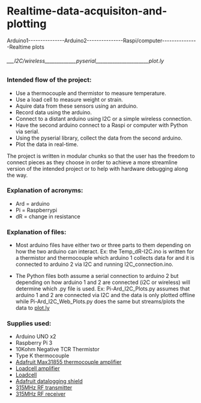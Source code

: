 # Realtime-data-acquisiton-and-plotting

Arduino1---------------Arduino2---------------Raspi/computer---------------Realtime plots

###### ___I2C/wireless_____________pyserial______________________plot.ly
         
### Intended flow of the project:
  - Use a thermocouple and thermistor to measure temperature.
  - Use a load cell to measure weight or strain.
  - Aquire data from these sensors using an arduino.
  - Record data using the arduino.
  - Connect to a distant arduino using I2C or a simple wireless connection.
  - Have the second arduino connect to a Raspi or computer with Python via serial.
  - Using the pyserial library, collect the data from the second arduino.
  - Plot the data in real-time.



The project is written in modular chunks so that the user has the freedom to connect pieces as they choose in order
to achieve a more streamline version of the intended project or to help with hardware debugging along the way.


### Explanation of acronyms:
  - Ard = arduino
  - Pi = Raspberrypi
  - dR = change in resistance

### Explanation of files:
- Most arduino files have either two or three parts to them depending on how the two arduino can interact. Ex: the Temp_dR-I2C.ino
  is written for a thermistor and thermocouple which arduino 1 collects data for and it is connected to arduino 2 via I2C
  and running I2C_connection.ino.

- The Python files both assume a serial connection to arduino 2 but depending on how arduino 1 and 2 are connected (i2C or wireless)
  will determine which .py file is used. Ex: Pi-Ard_I2C_Plots.py assumes that arduino 1 and 2 are connected via I2C and the data is
  only plotted offline while Pi-Ard_I2C_Web_Plots.py does the same but streams/plots the data to [plot.ly](https://plot.ly/)
  
### Supplies used:
- Arduino UNO x2
- Raspberry Pi 3
- 10Kohm Negative TCR Thermistor
- Type K thermocouple
- [Adafruit Max31855 thermocouple amplifier](https://www.adafruit.com/product/269)
- [Loadcell amplifier](https://www.sparkfun.com/products/13879)
- [Loadcell](https://www.sparkfun.com/products/13329)
- [Adafruit datalogging shield](https://www.adafruit.com/product/1141)
- [315MHz RF transmitter](https://www.sparkfun.com/products/10535)
- [315MHz RF receiver](https://www.sparkfun.com/products/10533)
